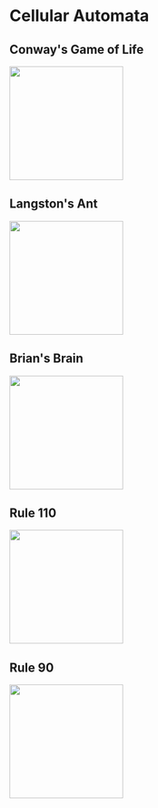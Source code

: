 # Cellular Automata

## Conway's Game of Life
<img src="../master/Documentation/Conway.gif" width="200">

## Langston's Ant
<img src="../master/Documentation/Langston.gif" width="200">

## Brian's Brain
<img src="../master/Documentation/Brian.gif" width="200">

## Rule 110
<img src="../master/Documentation/110.gif" width="200">

## Rule 90
<img src="../master/Documentation/90.gif" width="200">
